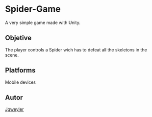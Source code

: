 # Spider-Game

A very simple game made with Unity.

## Objetive
The player controls a Spider wich has to defeat all the skeletons in the scene.

## Platforms
Mobile devices

## Autor

[Jgweyler](https://github.com)
